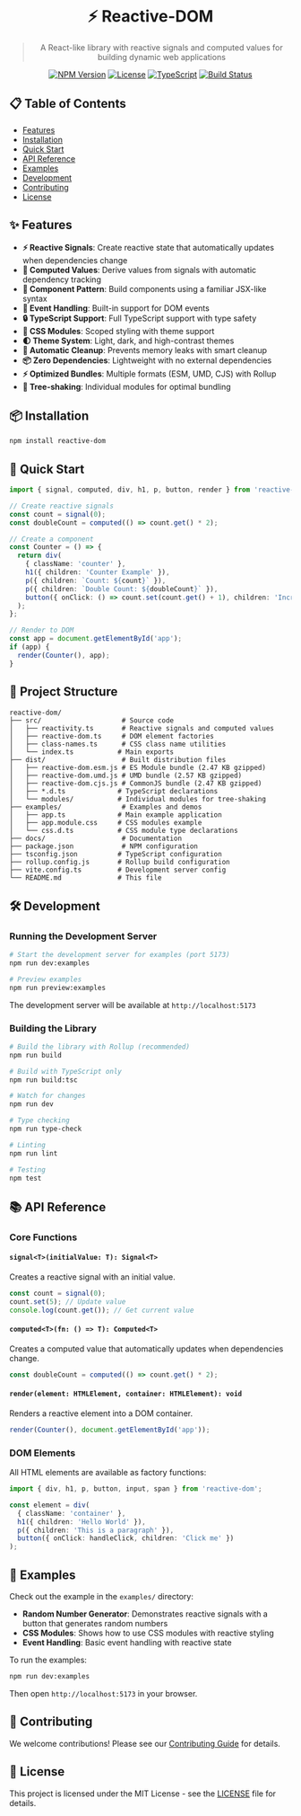 <div align="center">

# ⚡ Reactive-DOM

> A React-like library with reactive signals and computed values for building dynamic web applications

[![NPM Version](https://img.shields.io/npm/v/reactive-dom.svg)](https://www.npmjs.com/package/reactive-dom)
[![License](https://img.shields.io/npm/l/reactive-dom.svg)](https://github.com/your-username/reactive-dom/blob/main/LICENSE)
[![TypeScript](https://img.shields.io/badge/TypeScript-5.9.2-blue.svg)](https://www.typescriptlang.org/)
[![Build Status](https://img.shields.io/github/actions/workflow/status/your-username/reactive-dom/ci.yml?branch=main)](https://github.com/your-username/reactive-dom/actions)

</div>

## 📋 Table of Contents

- [Features](#-features)
- [Installation](#-installation)
- [Quick Start](#-quick-start)
- [API Reference](#-api-reference)
- [Examples](#-examples)
- [Development](#-development)
- [Contributing](#-contributing)
- [License](#-license)

## ✨ Features

- **⚡ Reactive Signals**: Create reactive state that automatically updates when dependencies change
- **🧮 Computed Values**: Derive values from signals with automatic dependency tracking
- **🧩 Component Pattern**: Build components using a familiar JSX-like syntax
- **🎯 Event Handling**: Built-in support for DOM events
- **🔒 TypeScript Support**: Full TypeScript support with type safety
- **🎨 CSS Modules**: Scoped styling with theme support
- **🌓 Theme System**: Light, dark, and high-contrast themes
- **🧹 Automatic Cleanup**: Prevents memory leaks with smart cleanup
- **📦 Zero Dependencies**: Lightweight with no external dependencies
- **⚡ Optimized Bundles**: Multiple formats (ESM, UMD, CJS) with Rollup
- **🎯 Tree-shaking**: Individual modules for optimal bundling

## 📦 Installation

```bash
npm install reactive-dom
```

## 🚀 Quick Start

```typescript
import { signal, computed, div, h1, p, button, render } from 'reactive-dom';

// Create reactive signals
const count = signal(0);
const doubleCount = computed(() => count.get() * 2);

// Create a component
const Counter = () => {
  return div(
    { className: 'counter' },
    h1({ children: 'Counter Example' }),
    p({ children: `Count: ${count}` }),
    p({ children: `Double Count: ${doubleCount}` }),
    button({ onClick: () => count.set(count.get() + 1), children: 'Increment' })
  );
};

// Render to DOM
const app = document.getElementById('app');
if (app) {
  render(Counter(), app);
}
```

## 📁 Project Structure

```
reactive-dom/
├── src/                    # Source code
│   ├── reactivity.ts       # Reactive signals and computed values
│   ├── reactive-dom.ts     # DOM element factories
│   ├── class-names.ts      # CSS class name utilities
│   └── index.ts           # Main exports
├── dist/                   # Built distribution files
│   ├── reactive-dom.esm.js # ES Module bundle (2.47 KB gzipped)
│   ├── reactive-dom.umd.js # UMD bundle (2.57 KB gzipped)
│   ├── reactive-dom.cjs.js # CommonJS bundle (2.47 KB gzipped)
│   ├── *.d.ts             # TypeScript declarations
│   └── modules/           # Individual modules for tree-shaking
├── examples/               # Examples and demos
│   ├── app.ts             # Main example application
│   ├── app.module.css     # CSS modules example
│   └── css.d.ts           # CSS module type declarations
├── docs/                   # Documentation
├── package.json            # NPM configuration
├── tsconfig.json          # TypeScript configuration
├── rollup.config.js       # Rollup build configuration
├── vite.config.ts         # Development server config
└── README.md              # This file
```

## 🛠️ Development

### Running the Development Server

```bash
# Start the development server for examples (port 5173)
npm run dev:examples

# Preview examples
npm run preview:examples
```

The development server will be available at `http://localhost:5173`

### Building the Library

```bash
# Build the library with Rollup (recommended)
npm run build

# Build with TypeScript only
npm run build:tsc

# Watch for changes
npm run dev

# Type checking
npm run type-check

# Linting
npm run lint

# Testing
npm test
```

## 📚 API Reference

### Core Functions

#### `signal<T>(initialValue: T): Signal<T>`

Creates a reactive signal with an initial value.

```typescript
const count = signal(0);
count.set(5); // Update value
console.log(count.get()); // Get current value
```

#### `computed<T>(fn: () => T): Computed<T>`

Creates a computed value that automatically updates when dependencies change.

```typescript
const doubleCount = computed(() => count.get() * 2);
```

#### `render(element: HTMLElement, container: HTMLElement): void`

Renders a reactive element into a DOM container.

```typescript
render(Counter(), document.getElementById('app'));
```

### DOM Elements

All HTML elements are available as factory functions:

```typescript
import { div, h1, p, button, input, span } from 'reactive-dom';

const element = div(
  { className: 'container' },
  h1({ children: 'Hello World' }),
  p({ children: 'This is a paragraph' }),
  button({ onClick: handleClick, children: 'Click me' })
);
```

## 🎯 Examples

Check out the example in the `examples/` directory:

- **Random Number Generator**: Demonstrates reactive signals with a button that generates random numbers
- **CSS Modules**: Shows how to use CSS modules with reactive styling
- **Event Handling**: Basic event handling with reactive state

To run the examples:

```bash
npm run dev:examples
```

Then open `http://localhost:5173` in your browser.

## 🤝 Contributing

We welcome contributions! Please see our [Contributing Guide](CONTRIBUTING.md) for details.

## 📄 License

This project is licensed under the MIT License - see the [LICENSE](LICENSE) file for details.
